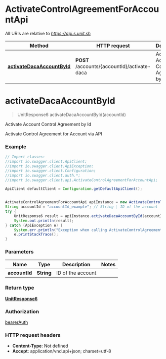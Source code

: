 # ActivateControlAgreementForAccountApi

All URIs are relative to *https://api.s.unit.sh*

Method | HTTP request | Description
------------- | ------------- | -------------
[**activateDacaAccountById**](ActivateControlAgreementForAccountApi.md#activateDacaAccountById) | **POST** /accounts/{accountId}/activate-daca | Activate Account Control Agreement by Id

<a name="activateDacaAccountById"></a>
# **activateDacaAccountById**
> UnitResponse6 activateDacaAccountById(accountId)

Activate Account Control Agreement by Id

Activate Control Agreement for Account via API 

### Example
```java
// Import classes:
//import io.swagger.client.ApiClient;
//import io.swagger.client.ApiException;
//import io.swagger.client.Configuration;
//import io.swagger.client.auth.*;
//import io.swagger.client.api.ActivateControlAgreementForAccountApi;

ApiClient defaultClient = Configuration.getDefaultApiClient();


ActivateControlAgreementForAccountApi apiInstance = new ActivateControlAgreementForAccountApi();
String accountId = "accountId_example"; // String | ID of the account
try {
    UnitResponse6 result = apiInstance.activateDacaAccountById(accountId);
    System.out.println(result);
} catch (ApiException e) {
    System.err.println("Exception when calling ActivateControlAgreementForAccountApi#activateDacaAccountById");
    e.printStackTrace();
}
```

### Parameters

Name | Type | Description  | Notes
------------- | ------------- | ------------- | -------------
 **accountId** | **String**| ID of the account |

### Return type

[**UnitResponse6**](UnitResponse6.md)

### Authorization

[bearerAuth](../README.md#bearerAuth)

### HTTP request headers

 - **Content-Type**: Not defined
 - **Accept**: application/vnd.api+json; charset=utf-8

